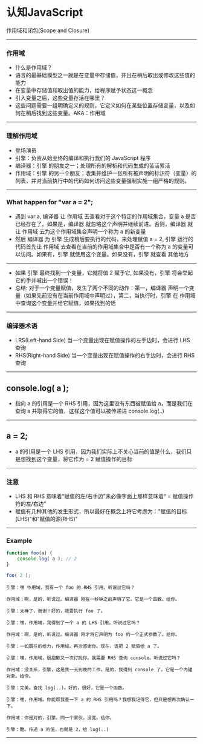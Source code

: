 # 认知JavaScript  

作用域和闭包(Scope and Closure)

---

### 作用域

- 什么是作用域？
- 语言的最基础模型之一就是在变量中存储值，并且在稍后取出或修改这些值的能力
- 在变量中存储值和取出值的能力，给程序赋予状态这一概念
- 引入变量之后，这些变量存活在哪里？
- 这些问题需要一组明确定义的规则，它定义如何在某些位置存储变量，以及如何在稍后找到这些变量。AKA：作用域

---
### 理解作用域
- 登场演员
- 引擎：负责从始至终的编译和执行我们的 JavaScript 程序
- 编译器：引擎 的朋友之一；处理所有的解析和代码生成的苦活累活
- 作用域：引擎 的另一个朋友；收集并维护一张所有被声明的标识符（变量）的列表，并对当前执行中的代码如何访问这些变量强制实施一组严格的规则。

---
### What happen for "var a = 2";

- 遇到 var a, 编译器 让 作用域 去查看对于这个特定的作用域集合，变量 a 是否已经存在了。如果是，编译器 就忽略这个声明并继续前进。否则，编译器 就让 作用域 去为这个作用域集合声明一个称为 a 的新变量
- 然后 编译器 为 引擎 生成稍后要执行的代码，来处理赋值 a = 2, 引擎 运行的代码首先让 作用域 去查看在当前的作用域集合中是否有一个称为 a 的变量可以访问。如果有，引擎 就使用这个变量。如果没有，引擎 就查看 其他地方

---

- 如果 引擎 最终找到一个变量，它就将值 2 赋予它, 如果没有，引擎 将会举起它的手并喊出一个错误！  
- 总结: 对于一个变量赋值，发生了两个不同的动作：第一，编译器 声明一个变量（如果先前没有在当前作用域中声明过），第二，当执行时，引擎 在 作用域 中查询这个变量并给它赋值，如果找到的话

---
### 编译器术语
- LRS(Left-hand Side)  当一个变量出现在赋值操作的左手边时，会进行 LHS 查询
- RHS(Right-hand Side)  当一个变量出现在赋值操作的右手边时，会进行 RHS 查询

---
## console.log( a );
- 指向 a 的引用是一个 RHS 引用，因为这里没有东西被赋值给 a，而是我们在查询 a 并取得它的值，这样这个值可以被传递进 console.log(..)
---
## a = 2;
- a 的引用是一个 LHS 引用，因为我们实际上不关心当前的值是什么，我们只是想找到这个变量，将它作为 = 2 赋值操作的目标
---
### 注意

- LHS 和 RHS 意味着“赋值的左/右手边”未必像字面上那样意味着“ = 赋值操作符的左/右边”
- 赋值有几种其他的发生形式，所以最好在概念上将它考虑为："赋值的目标(LHS)"和“赋值的源(RHS)"
---
### Example
```javascript
function foo(a) {
	console.log( a ); // 2
}

foo( 2 );
```

```
引擎：嘿 作用域，我有一个 foo 的 RHS 引用。听说过它吗？

作用域；啊，是的，听说过。编译器 刚在一秒钟之前声明了它。它是一个函数。给你。

引擎：太棒了，谢谢！好的，我要执行 foo 了。

引擎：嘿，作用域，我得到了一个 a 的 LHS 引用，听说过它吗？

作用域：啊，是的，听说过。编译器 刚才将它声明为 foo 的一个正式参数了。给你。

引擎：一如既往的给力，作用域。再次感谢你。现在，该把 2 赋值给 a 了。

引擎：嘿，作用域，很抱歉又一次打扰你。我需要 RHS 查询 console。听说过它吗？

作用域：没关系，引擎，这是我一天到晚的工作。是的，我得到 console 了。它是一个内建对象。给你。

引擎：完美。查找 log(..)。好的，很好，它是一个函数。

引擎：嘿，作用域。你能帮我查一下 a 的 RHS 引用吗？我想我记得它，但只是想再次确认一下。

作用域：你是对的，引擎。同一个家伙，没变。给你。

引擎：酷。传递 a 的值，也就是 2，给 log(..)
```
---


